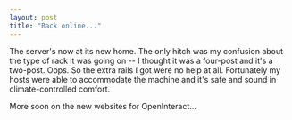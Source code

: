 ```yaml
---
layout: post
title: "Back online..."
---
```




The server's now at its new home. The only hitch was my confusion about the type of rack it was going on -- I thought it was a four-post and it's a two-post. Oops. So the extra rails I got were no help at all. Fortunately my hosts were able to accommodate the machine and it's safe and sound in climate-controlled comfort. 

<p>More soon on the new websites for OpenInteract...</p>


